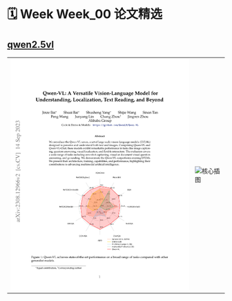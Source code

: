# 🗓️ Week Week_00 论文精选

## [qwen2.5vl](qwen2.5vl.pdf)

<table><tr>
  <td><img src="./qwen2.5vl.png" alt="PDF 首页" width="500"/></td>
  <td><img src="./qwen2.5vl_page2_img200_w3922_h2598.png" alt="核心插图" width="500"/></td>
</tr></table>
